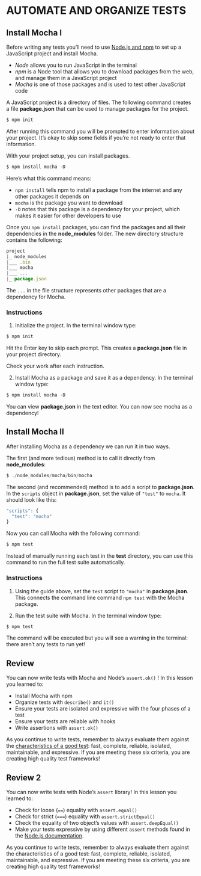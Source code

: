 # AUTOMATE AND ORGANIZE TESTS

## Install Mocha I

Before writing any tests you’ll need to use [Node.js and npm](https://www.codecademy.com/articles/what-is-node) to set up a JavaScript project and install Mocha.

- *Node* allows you to run JavaScript in the terminal
- *npm* is a Node tool that allows you to download packages from the web, and manage them in a JavaScript project
- *Mocha* is one of those packages and is used to test other JavaScript code

A JavaScript project is a directory of files. The following command creates a file **package.json** that can be used to manage packages for the project.

```javascript
$ npm init
```

After running this command you will be prompted to enter information about your project. It’s okay to skip some fields if you’re not ready to enter that information.

With your project setup, you can install packages.

```javascript
$ npm install mocha -D
```

Here’s what this command means:
- ``npm install`` tells npm to install a package from the internet and any other packages it depends on
- ``mocha`` is the package you want to download
- ``-D`` notes that this package is a dependency for your project, which makes it easier for other developers to use

Once you ``npm install`` packages, you can find the packages and all their dependencies in the **node_modules** folder. The new directory structure contains the following:

```javascript
project
|_ node_modules
|___ .bin
|___ mocha
|___ ...
|_ package.json
```

The ``...`` in the file structure represents other packages that are a dependency for Mocha.

### Instructions

1. Initialize the project. In the terminal window type:
```javascript
$ npm init
```

Hit the Enter key to skip each prompt. This creates a **package.json** file in your project directory.

Check your work after each instruction.

2. Install Mocha as a package and save it as a dependency. In the terminal window type:
```javascript
$ npm install mocha -D
```
You can view **package.json** in the text editor. You can now see mocha as a dependency!


## Install Mocha II

After installing Mocha as a dependency we can run it in two ways.

The first (and more tedious) method is to call it directly from **node_modules**:
```javascript
$ ./node_modules/mocha/bin/mocha
```

The second (and recommended) method is to add a script to **package.json**. In the ``scripts`` object in **package.json**, set the value of ``"test"`` to ``mocha``. It should look like this:
```javascript
"scripts": {
  "test": "mocha"
}
```

Now you can call Mocha with the following command:
```javascript
$ npm test
```

Instead of manually running each test in the **test** directory, you can use this command to run the full test suite automatically.

### Instructions

1. Using the guide above, set the ``test`` script to ``"mocha"`` in **package.json**. This connects the command line command ``npm test`` with the Mocha package.

2. Run the test suite with Mocha. In the terminal window type:
```javascript
$ npm test
```

The command will be executed but you will see a warning in the terminal: there aren’t any tests to run yet!

## Review

You can now write tests with Mocha and Node’s ``assert.ok()`` ! In this lesson you learned to:

- Install Mocha with npm
- Organize tests with ``describe()`` and ``it()``
- Ensure your tests are isolated and expressive with the four phases of a test
- Ensure your tests are reliable with hooks
- Write assertions with ``assert.ok()``

As you continue to write tests, remember to always evaluate them against the [characteristics of a good test](https://www.codecademy.com/articles/tdd-u2-good-test): fast, complete, reliable, isolated, maintainable, and expressive. If you are meeting these six criteria, you are creating high quality test frameworks!

## Review 2 

You can now write tests with Node’s ``assert`` library! In this lesson you learned to:

- Check for loose (``==``) equality with ``assert.equal()``
- Check for strict (``===``) equality with ``assert.strictEqual()``
- Check the equality of two object’s values with ``assert.deepEqual()``
- Make your tests expressive by using different ``assert`` methods found in the [Node.js documentation](https://nodejs.org/api/assert.html).

As you continue to write tests, remember to always evaluate them against the characteristics of a good test: fast, complete, reliable, isolated, maintainable, and expressive. If you are meeting these six criteria, you are creating high quality test frameworks!
